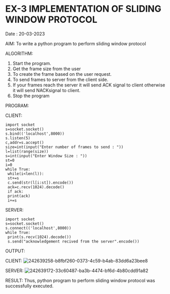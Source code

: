 # EX-3 IMPLEMENTATION OF SLIDING WINDOW PROTOCOL

Date : 20-03-2023

AIM:
To write a python program to perform sliding window protocol

ALGORITHM:
1. Start the program.
2. Get the frame size from the user
3. To create the frame based on the user request.
4. To send frames to server from the client side.
5. If your frames reach the server it will send ACK signal to client otherwise it
will send NACKsignal to client.
6. Stop the program


PROGRAM:

CLIENT:
```
import socket
s=socket.socket()
s.bind(('localhost',8000))
s.listen(5)
c,addr=s.accept()
size=int(input("Enter number of frames to send : "))
l=list(range(size))
s=int(input("Enter Window Size : "))
st=0
i=0
while True:
 while(i<len(l)):
 st+=s
 c.send(str(l[i:st]).encode())
 ack=c.recv(1024).decode()
 if ack:
 print(ack)
 i+=s

 ```
SERVER:
```
import socket
s=socket.socket()
s.connect(('localhost',8000))
while True: 
 print(s.recv(1024).decode())
 s.send("acknowledgement recived from the server".encode())
 ```
OUTPUT:

CLIENT:
![242639258-b8fbf260-0373-4c59-b4ab-83dd6a23bee8](https://github.com/Mena-Rossini/EX-3/assets/102855266/765e0ec7-b3f4-47f6-95a3-826daf0967ef)


SERVER:
![242639172-33c60487-ba3b-4474-bf6d-4b80cdd91a82](https://github.com/Mena-Rossini/EX-3/assets/102855266/cd4c95ef-d75e-41cc-a2cc-7e990d904085)


RESULT:
Thus, python program to perform sliding window protocol was successfully executed.

